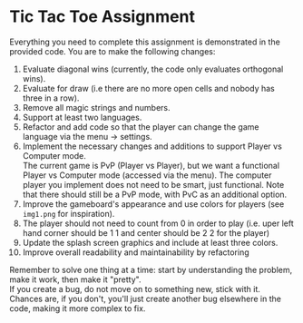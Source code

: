 # Tic Tac Toe Assignment

Everything you need to complete this assignment is demonstrated in the provided code. You are to make the following changes:

1. Evaluate diagonal wins (currently, the code only evaluates orthogonal wins).
2. Evaluate for draw (i.e there are no more open cells and nobody has three in a row).
3. Remove all magic strings and numbers.
4. Support at least two languages.
5. Refactor and add code so that the player can change the game language via the menu -> settings.
6. Implement the necessary changes and additions to support Player vs Computer mode.  
   The current game is PvP (Player vs Player), but we want a functional Player vs Computer mode (accessed via the menu). The computer player you implement does not need to be smart, just functional. Note that there should still be a PvP mode, with PvC as an additional option.
7. Improve the gameboard's appearance and use colors for players (see `img1.png` for inspiration).
8. The player should not need to count from 0 in order to play (i.e. uper left hand corner should be 1 1 and center should be 2 2 for the player)
9. Update the splash screen graphics and include at least three colors.
10. Improve overall readability and maintainability by refactoring

Remember to solve one thing at a time: start by understanding the problem, make it work, then make it "pretty".   
If you create a bug, do not move on to something new, stick with it. Chances are, if you don't, you'll just create another bug elsewhere in the code, making it more complex to fix.